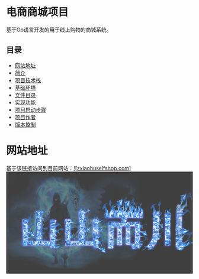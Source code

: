 # 电商商城项目
基于Go语言开发的用于线上购物的商城系统。

## 目录
  - [网站地址](#网站地址)
  - [简介](#简介)
  - [项目技术栈](#项目技术栈)
  - [基础环境](#基础环境)
  - [文件目录](#文件目录)
  - [实现功能](#实现功能)
  - [项目启动步骤](#项目启动步骤)
  - [项目作者](项目作者)
  - [版本控制](版本控制)

# 网站地址
  基于该链接访问到目前网站：[![zxiaohuselfshop.com]](http://8.153.71.196:8080)
  [![zxiaohuselfshop.com](https://github.com/22722679/zxh-shop/blob/d0737fcb5c22edf18fd8e4f97ca2ed344ea6345f/app/frontend/static/image/logo-self.jpg)](http://8.153.71.196:8080)
